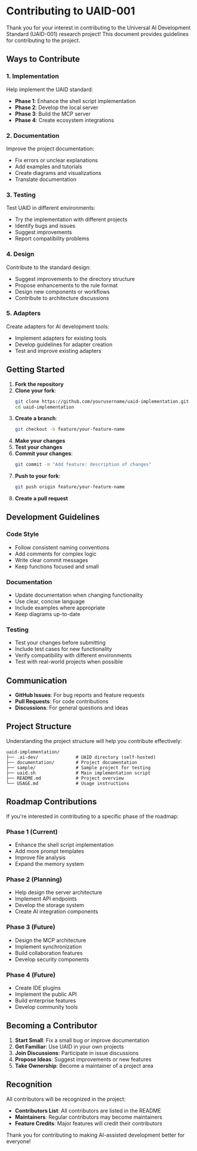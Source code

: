 # Contributing to UAID-001

Thank you for your interest in contributing to the Universal AI Development Standard (UAID-001) research project! This document provides guidelines for contributing to the project.

## Ways to Contribute

### 1. Implementation

Help implement the UAID standard:

- **Phase 1**: Enhance the shell script implementation
- **Phase 2**: Develop the local server
- **Phase 3**: Build the MCP server
- **Phase 4**: Create ecosystem integrations

### 2. Documentation

Improve the project documentation:

- Fix errors or unclear explanations
- Add examples and tutorials
- Create diagrams and visualizations
- Translate documentation

### 3. Testing

Test UAID in different environments:

- Try the implementation with different projects
- Identify bugs and issues
- Suggest improvements
- Report compatibility problems

### 4. Design

Contribute to the standard design:

- Suggest improvements to the directory structure
- Propose enhancements to the rule format
- Design new components or workflows
- Contribute to architecture discussions

### 5. Adapters

Create adapters for AI development tools:

- Implement adapters for existing tools
- Develop guidelines for adapter creation
- Test and improve existing adapters

## Getting Started

1. **Fork the repository**
2. **Clone your fork**:
   ```bash
   git clone https://github.com/yourusername/uaid-implementation.git
   cd uaid-implementation
   ```
3. **Create a branch**:
   ```bash
   git checkout -b feature/your-feature-name
   ```
4. **Make your changes**
5. **Test your changes**
6. **Commit your changes**:
   ```bash
   git commit -m "Add feature: description of changes"
   ```
7. **Push to your fork**:
   ```bash
   git push origin feature/your-feature-name
   ```
8. **Create a pull request**

## Development Guidelines

### Code Style

- Follow consistent naming conventions
- Add comments for complex logic
- Write clear commit messages
- Keep functions focused and small

### Documentation

- Update documentation when changing functionality
- Use clear, concise language
- Include examples where appropriate
- Keep diagrams up-to-date

### Testing

- Test your changes before submitting
- Include test cases for new functionality
- Verify compatibility with different environments
- Test with real-world projects when possible

## Communication

- **GitHub Issues**: For bug reports and feature requests
- **Pull Requests**: For code contributions
- **Discussions**: For general questions and ideas

## Project Structure

Understanding the project structure will help you contribute effectively:

```
uaid-implementation/
├── .ai-dev/              # UAID directory (self-hosted)
├── documentation/        # Project documentation
├── sample/               # Sample project for testing
├── uaid.sh               # Main implementation script
├── README.md             # Project overview
└── USAGE.md              # Usage instructions
```

## Roadmap Contributions

If you're interested in contributing to a specific phase of the roadmap:

### Phase 1 (Current)

- Enhance the shell script implementation
- Add more prompt templates
- Improve file analysis
- Expand the memory system

### Phase 2 (Planning)

- Help design the server architecture
- Implement API endpoints
- Develop the storage system
- Create AI integration components

### Phase 3 (Future)

- Design the MCP architecture
- Implement synchronization
- Build collaboration features
- Develop security components

### Phase 4 (Future)

- Create IDE plugins
- Implement the public API
- Build enterprise features
- Develop community tools

## Becoming a Contributor

1. **Start Small**: Fix a small bug or improve documentation
2. **Get Familiar**: Use UAID in your own projects
3. **Join Discussions**: Participate in issue discussions
4. **Propose Ideas**: Suggest improvements or new features
5. **Take Ownership**: Become a maintainer of a project area

## Recognition

All contributors will be recognized in the project:

- **Contributors List**: All contributors are listed in the README
- **Maintainers**: Regular contributors may become maintainers
- **Feature Credits**: Major features will credit their contributors

Thank you for contributing to making AI-assisted development better for everyone!
